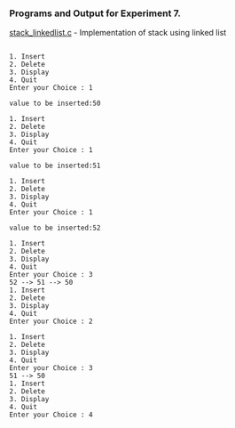 ### Programs and Output for Experiment 7.

[stack_linkedlist.c](https://github.com/akkupy/DS_S3/blob/main/Exp_7/stack_linkedlist.c) - Implementation of stack using linked list
```

1. Insert 
2. Delete
3. Display
4. Quit
Enter your Choice : 1

value to be inserted:50

1. Insert 
2. Delete
3. Display
4. Quit
Enter your Choice : 1

value to be inserted:51

1. Insert
2. Delete
3. Display
4. Quit
Enter your Choice : 1

value to be inserted:52

1. Insert
2. Delete
3. Display
4. Quit
Enter your Choice : 3
52 --> 51 --> 50
1. Insert
2. Delete
3. Display
4. Quit
Enter your Choice : 2

1. Insert
2. Delete
3. Display
4. Quit
Enter your Choice : 3
51 --> 50
1. Insert
2. Delete
3. Display
4. Quit
Enter your Choice : 4

```  